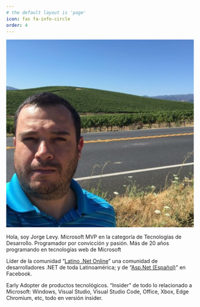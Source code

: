 ```yaml
---
# the default layout is 'page'
icon: fas fa-info-circle
order: 4
---
```


![Jorge Levy](assets/img/jorgelevy-avatar.jpg)

Hola, soy Jorge Levy. Microsoft MVP en la categoría de Tecnologías de Desarrollo. Programador por convicción y pasión. Más de 20 años programando en tecnologías web de Microsoft

Líder de la comunidad “[Latino .Net Online](https://latinonet.online/)” una comunidad de desarrolladores .NET de toda Latinoamérica; y de “[Asp.Net (Español)](https://www.facebook.com/groups/aspnet.es)” en Facebook.

Early Adopter de productos tecnológicos. “Insider” de todo lo relacionado a Microsoft: Windows, Visual Studio, Visual Studio Code, Office, Xbox, Edge Chromium, etc, todo en versión insider.
